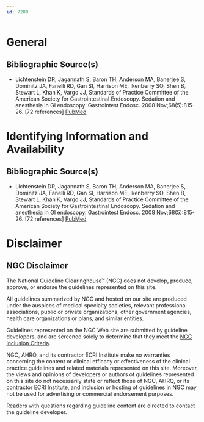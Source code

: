 ```yaml
---
id: 7200
---
```


# General

## Bibliographic Source(s)

- Lichtenstein DR, Jagannath S, Baron TH, Anderson MA, Banerjee S, Dominitz JA, Fanelli RD, Gan SI, Harrison ME, Ikenberry SO, Shen B, Stewart L, Khan K, Vargo JJ, Standards of Practice Committee of the American Society for Gastrointestinal Endoscopy. Sedation and anesthesia in GI endoscopy. Gastrointest Endosc. 2008 Nov;68(5):815-26. [72 references] [ PubMed ](http://www.ncbi.nlm.nih.gov/entrez/query.fcgi?cmd=Retrieve&db=pubmed&dopt=Abstract&list_uids=18984096)

# Identifying Information and Availability

## Bibliographic Source(s)

- Lichtenstein DR, Jagannath S, Baron TH, Anderson MA, Banerjee S, Dominitz JA, Fanelli RD, Gan SI, Harrison ME, Ikenberry SO, Shen B, Stewart L, Khan K, Vargo JJ, Standards of Practice Committee of the American Society for Gastrointestinal Endoscopy. Sedation and anesthesia in GI endoscopy. Gastrointest Endosc. 2008 Nov;68(5):815-26. [72 references] [ PubMed ](http://www.ncbi.nlm.nih.gov/entrez/query.fcgi?cmd=Retrieve&db=pubmed&dopt=Abstract&list_uids=18984096)

# Disclaimer

## NGC Disclaimer

The National Guideline Clearinghouse™ (NGC) does not develop, produce, approve, or endorse the guidelines represented on this site.

All guidelines summarized by NGC and hosted on our site are produced under the auspices of medical specialty societies, relevant professional associations, public or private organizations, other government agencies, health care organizations or plans, and similar entities.

Guidelines represented on the NGC Web site are submitted by guideline developers, and are screened solely to determine that they meet the [NGC Inclusion Criteria](/help-and-about/summaries/inclusion-criteria).

NGC, AHRQ, and its contractor ECRI Institute make no warranties concerning the content or clinical efficacy or effectiveness of the clinical practice guidelines and related materials represented on this site. Moreover, the views and opinions of developers or authors of guidelines represented on this site do not necessarily state or reflect those of NGC, AHRQ, or its contractor ECRI Institute, and inclusion or hosting of guidelines in NGC may not be used for advertising or commercial endorsement purposes.

Readers with questions regarding guideline content are directed to contact the guideline developer.

